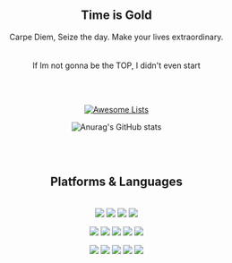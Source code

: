 <div align=center>                                                   
 
  <br>                                                                                              

  <h2>Time is Gold<br/></h2>
  
  
<P>
  Carpe Diem, Seize the day. Make your lives extraordinary.<br/><br/>
  <br/>
  If Im not gonna be the TOP, I didn't even start<br/><br/>
<!--   The first step on a long journey to be the best<br/><br/> -->
  
</p>
  <br>  
<p align="center">
  <a href="https://awesome.re"><img src="https://awesome.re/badge.svg" alt="Awesome Lists"></a>
</p>

  ![Anurag's GitHub stats](https://github-readme-stats.vercel.app/api?username=Jun7892&show_icons=true&theme=radical)

<br></br>



  
 


  
  

## Platforms & Languages



<p>
  <br>
    <img src="https://img.shields.io/badge/html5-E34F26?style=for-the-badge&logo=html5&logoColor=white"> 
  <img src="https://img.shields.io/badge/css-1572B6?style=for-the-badge&logo=css3&logoColor=white"> 
  <img src="https://img.shields.io/badge/javascript-F7DF1E?style=for-the-badge&logo=javascript&logoColor=black"> 
  <img src="https://img.shields.io/badge/jquery-0769AD?style=for-the-badge&logo=jquery&logoColor=white">
  <br>
</p>
<p>
    <img src="https://img.shields.io/badge/django-092E20?style=for-the-badge&logo=django&logoColor=white">
  <img src="https://img.shields.io/badge/flask-000000?style=for-the-badge&logo=flask&logoColor=white">
      <img src="https://img.shields.io/badge/bootstrap-7952B3?style=for-the-badge&logo=bootstrap&logoColor=white">
  <img src="https://img.shields.io/badge/mongoDB-47A248?style=for-the-badge&logo=MongoDB&logoColor=white">
  <img src="https://img.shields.io/badge/sqlite-092E20?style=for-the-badge&logo=sqlite&logoColor=white">
  <br>
</p>

<p>
  <img src="https://img.shields.io/badge/python-3776AB?style=for-the-badge&logo=python&logoColor=white"> 
  <img src="https://img.shields.io/badge/docker-2496ED?style=for-the-badge&logo=docker&logoColor=white">
  <img src="https://img.shields.io/badge/sourcetree-0052CC?style=for-the-badge&logo=sourcetree&logoColor=white">
  <img src="https://img.shields.io/badge/Amazon S3-FF9E0F?style=for-the-badge&logo=Amazon S3&logoColor=white">
  <img src="https://img.shields.io/badge/MySQL-4479A1?style=for-the-badge&logo=MySQL&logoColor=white"/>
<!--   <img src="https://img.shields.io/badge/MySQL-4479A1?style=flat-square&logo=MySQL&logoColor=white"/> -->

</p>
</div>
</div>
